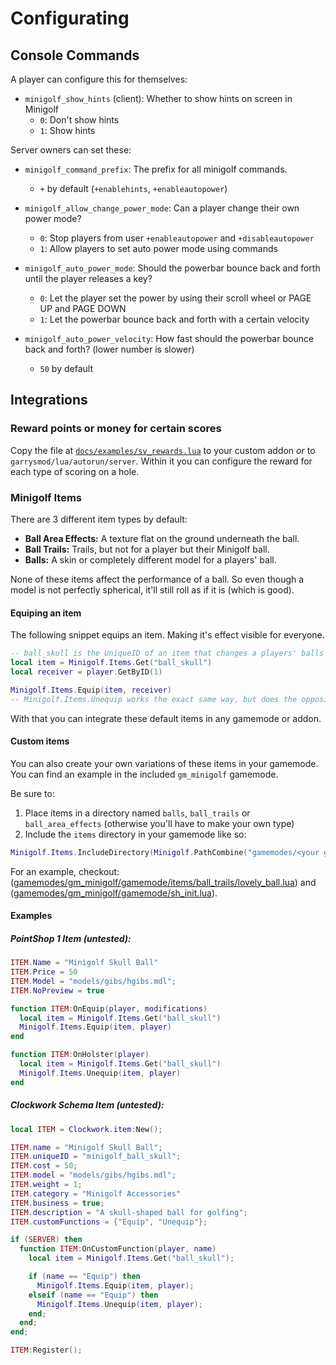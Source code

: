 # Configurating

## Console Commands

A player can configure this for themselves:

* `minigolf_show_hints` (client): Whether to show hints on screen in Minigolf
  * `0`: Don't show hints
  * `1`: Show hints

Server owners can set these:

* `minigolf_command_prefix`: The prefix for all minigolf commands.
  * `+` by default (`+enablehints`, `+enableautopower`)

* `minigolf_allow_change_power_mode`: Can a player change their own power mode?
  * `0`: Stop players from user `+enableautopower` and `+disableautopower`
  * `1`: Allow players to set auto power mode using commands

* `minigolf_auto_power_mode`: Should the powerbar bounce back and forth until the player releases a key?
  * `0`: Let the player set the power by using their scroll wheel or PAGE UP and PAGE DOWN
  * `1`: Let the powerbar bounce back and forth with a certain velocity

* `minigolf_auto_power_velocity`: How fast should the powerbar bounce back and forth? (lower number is slower)
  * `50` by default


## Integrations

### Reward points or money for certain scores

Copy the file at [`docs/examples/sv_rewards.lua`](https://github.com/luttje/gmod-minigolf/blob/main/docs/examples/sv_rewards.lua) to your custom addon _or_ to `garrysmod/lua/autorun/server`. Within it you can configure the reward for each type of scoring on a hole.


### Minigolf Items

There are 3 different item types by default:
* **Ball Area Effects:** A texture flat on the ground underneath the ball.
* **Ball Trails:** Trails, but not for a player but their Minigolf ball.
* **Balls:** A skin or completely different model for a players' ball.

None of these items affect the performance of a ball. So even though a model is not perfectly spherical, it'll still roll as if it is (which is good).


#### Equiping an item

The following snippet equips an item. Making it's effect visible for everyone.
```lua
-- ball_skull is the UniqueID of an item that changes a players' balls to a skull
local item = Minigolf.Items.Get("ball_skull")
local receiver = player.GetByID(1)

Minigolf.Items.Equip(item, receiver)
-- Minigolf.Items.Unequip works the exact same way, but does the opposite
```

With that you can integrate these default items in any gamemode or addon. 


#### Custom items

You can also create your own variations of these items in your gamemode. You can find an example in the included `gm_minigolf` gamemode.

Be sure to:
1. Place items in a directory named `balls`, `ball_trails` or `ball_area_effects` (otherwise you'll have to make your own type)
2. Include the `items` directory in your gamemode like so:
```lua
Minigolf.Items.IncludeDirectory(Minigolf.PathCombine("gamemodes/<your gamemode folder>/gamemode", "items/"))
```

For an example, checkout: ([gamemodes/gm_minigolf/gamemode/items/ball_trails/lovely_ball.lua](https://github.com/luttje/gmod-minigolf/blob/main/gamemodes/gm_minigolf/gamemode/items/ball_trails/lovely_ball.lua)) and ([gamemodes/gm_minigolf/gamemode/sh_init.lua](https://github.com/luttje/gmod-minigolf/blob/main/gamemodes/gm_minigolf/gamemode/sh_init.lua)).


#### Examples

##### PointShop 1 Item (untested):
```lua
ITEM.Name = "Minigolf Skull Ball"
ITEM.Price = 50
ITEM.Model = "models/gibs/hgibs.mdl";
ITEM.NoPreview = true

function ITEM:OnEquip(player, modifications)
  local item = Minigolf.Items.Get("ball_skull")
  Minigolf.Items.Equip(item, player)
end

function ITEM:OnHolster(player)
  local item = Minigolf.Items.Get("ball_skull")
  Minigolf.Items.Unequip(item, player)
end
```


##### Clockwork Schema Item (untested):
```lua
local ITEM = Clockwork.item:New();

ITEM.name = "Minigolf Skull Ball";
ITEM.uniqueID = "minigolf_ball_skull";
ITEM.cost = 50;
ITEM.model = "models/gibs/hgibs.mdl";
ITEM.weight = 1;
ITEM.category = "Minigolf Accessories"
ITEM.business = true;
ITEM.description = "A skull-shaped ball for golfing";
ITEM.customFunctions = {"Equip", "Unequip"};

if (SERVER) then
  function ITEM:OnCustomFunction(player, name)
    local item = Minigolf.Items.Get("ball_skull");

    if (name == "Equip") then
      Minigolf.Items.Equip(item, player);
    elseif (name == "Equip") then
      Minigolf.Items.Unequip(item, player);
    end;
  end;
end;

ITEM:Register();
```